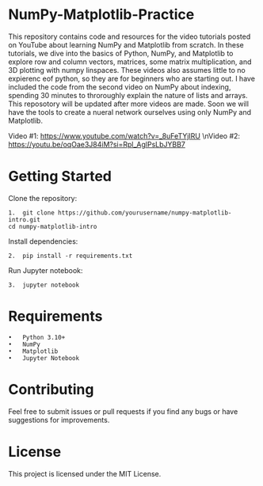 # NumPy-Matplotlib-Practice
This repository contains code and resources for the video tutorials posted on YouTube about learning NumPy and Matplotlib from scratch. In these tutorials, we dive into the basics of Python, NumPy, and Matplotlib to explore row and column vectors, matrices, some matrix multiplication, and 3D plotting with numpy linspaces. These videos also assumes little to no expierenc eof python, so they are for beginners who are starting out. I have included the code from the second video on NumPy about indexing, spending 30 minutes to throroughly explain the nature of lists and arrays. This reposotory will be updated after more videos are made. Soon we will have the tools to create a nueral network ourselves using only NumPy and Matplotlib.

Video #1: https://www.youtube.com/watch?v=_8uFeTYjIRU
\nVideo #2: https://youtu.be/oqOae3J84iM?si=Rpl_AglPsLbJYBB7

# Getting Started

Clone the repository:

	1.  git clone https://github.com/yourusername/numpy-matplotlib-intro.git
	cd numpy-matplotlib-intro

Install dependencies:

	2.  pip install -r requirements.txt

Run Jupyter notebook:

	3.  jupyter notebook

# Requirements

	•	Python 3.10+
	•	NumPy
	•	Matplotlib
	•	Jupyter Notebook

# Contributing

Feel free to submit issues or pull requests if you find any bugs or have suggestions for improvements.

# License

This project is licensed under the MIT License.
